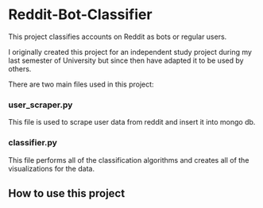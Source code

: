 # Reddit-Bot-Classifier

This project classifies accounts on Reddit as bots or regular users.

I originally created this project for an independent study project during my last semester of University but since then have adapted it to be used by others.

There are two main files used in this project:

### user_scraper.py

This file is used to scrape user data from reddit and insert it into mongo db.


### classifier.py

This file performs all of the classification algorithms and creates all of the visualizations for the data.

## How to use this project


